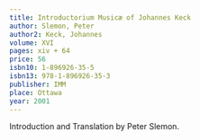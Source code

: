 ```yaml
---
title: Introductorium Musicæ of Johannes Keck
author: Slemon, Peter
author2: Keck, Johannes
volume: XVI
pages: xiv + 64
price: 56
isbn10: 1-896926-35-5
isbn13: 978-1-896926-35-3
publisher: IMM
place: Ottawa
year: 2001
---
```

Introduction and Translation by Peter Slemon.
